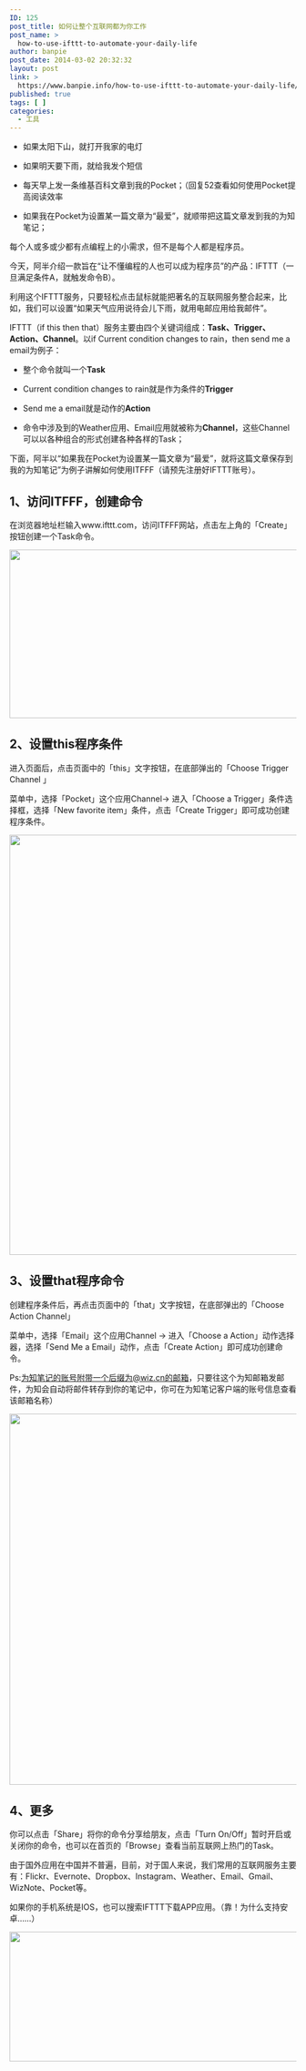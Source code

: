 ```yaml
---
ID: 125
post_title: 如何让整个互联网都为你工作
post_name: >
  how-to-use-ifttt-to-automate-your-daily-life
author: banpie
post_date: 2014-03-02 20:32:32
layout: post
link: >
  https://www.banpie.info/how-to-use-ifttt-to-automate-your-daily-life/
published: true
tags: [ ]
categories:
  - 工具
---
```

*   如果太阳下山，就打开我家的电灯

*   如果明天要下雨，就给我发个短信

*   每天早上发一条维基百科文章到我的Pocket；（回复52查看如何使用Pocket提高阅读效率

*   如果我在Pocket为设置某一篇文章为“最爱”，就顺带把这篇文章发到我的为知笔记；

每个人或多或少都有点编程上的小需求，但不是每个人都是程序员。

今天，阿半介绍一款旨在“让不懂编程的人也可以成为程序员”的产品：IFTTT（一旦满足条件A，就触发命令B）。

利用这个IFTTT服务，只要轻松点击鼠标就能把著名的互联网服务整合起来，比如，我们可以设置“如果天气应用说待会儿下雨，就用电邮应用给我邮件”。

IFTTT（if this then that）服务主要由四个关键词组成：**Task、Trigger、Action、Channel**。以if Current condition changes to rain，then send me a email为例子：

*   整个命令就叫一个**Task**

*   Current condition changes to rain就是作为条件的**Trigger**

*   Send me a email就是动作的**Action**

*   命令中涉及到的Weather应用、Email应用就被称为**Channel**，这些Channel可以以各种组合的形式创建各种各样的Task；

下面，阿半以“如果我在Pocket为设置某一篇文章为“最爱”，就将这篇文章保存到我的为知笔记”为例子讲解如何使用ITFFF（请预先注册好IFTTT账号）。

## 1、访问ITFFF，创建命令

在浏览器地址栏输入www.ifttt.com，访问ITFFF网站，点击左上角的「Create」按钮创建一个Task命令。

<img class="alignnone size-full wp-image-1701" src="http://www.banpie.info/wp-content/uploads/2019/03/0-80.jpg" width="620" height="296" alt="" />

## 2、设置this程序条件

进入页面后，点击页面中的「this」文字按钮，在底部弹出的「Choose Trigger Channel 」

菜单中，选择「Pocket」这个应用Channel-> 进入「Choose a Trigger」条件选择框，选择「New favorite item」条件，点击「Create Trigger」即可成功创建程序条件。

<img class="alignnone size-full wp-image-1702" src="http://www.banpie.info/wp-content/uploads/2019/03/0-83.jpg" width="620" height="738" alt="" />

## 3、设置that程序命令

创建程序条件后，再点击页面中的「that」文字按钮，在底部弹出的「Choose Action Channel」

菜单中，选择「Email」这个应用Channel -> 进入「Choose a Action」动作选择器，选择「Send Me a Email」动作，点击「Create Action」即可成功创建命令。

Ps:为知笔记的账号附带一个后缀为@wiz.cn的邮箱，只要往这个为知邮箱发邮件，为知会自动将邮件转存到你的笔记中，你可在为知笔记客户端的账号信息查看该邮箱名称）

<img class="alignnone size-full wp-image-1703" src="http://www.banpie.info/wp-content/uploads/2019/03/0-84.jpg" width="620" height="652" alt="" />

## 4、更多

你可以点击「Share」将你的命令分享给朋友，点击「Turn On/Off」暂时开启或关闭你的命令，也可以在首页的「Browse」查看当前互联网上热门的Task。

由于国外应用在中国并不普遍，目前，对于国人来说，我们常用的互联网服务主要有：Flickr、Evernote、Dropbox、Instagram、Weather、Email、Gmail、WizNote、Pocket等。

如果你的手机系统是IOS，也可以搜索IFTTT下载APP应用。（靠！为什么支持安卓……）

<img class="alignnone size-full wp-image-1704" src="http://www.banpie.info/wp-content/uploads/2019/03/0-85.jpg" width="620" height="228" alt="" />